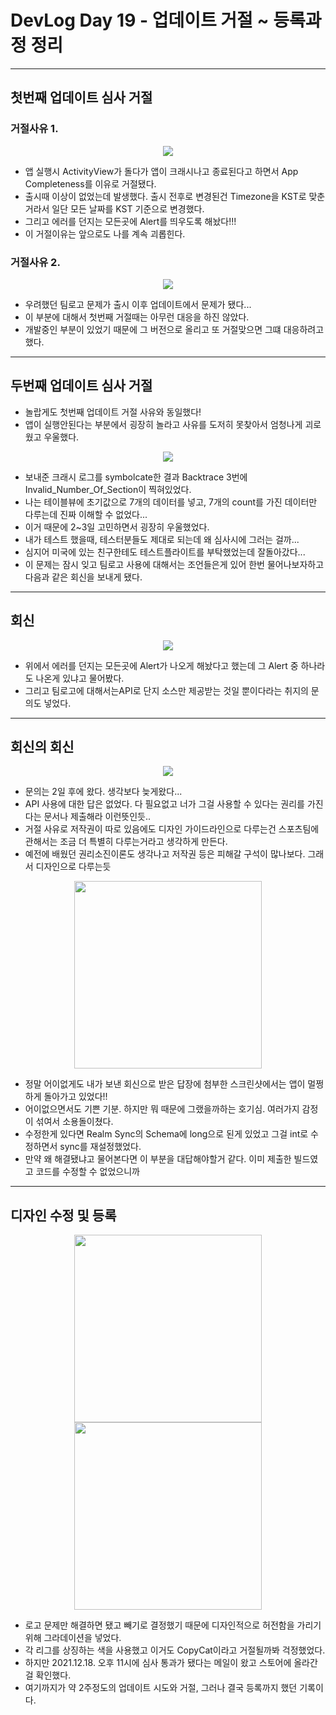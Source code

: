 # DevLog Day 19 - 업데이트 거절 ~ 등록과정 정리

---
## 첫번째 업데이트 심사 거절
### 거절사유 1.
<div align = "center">        
    <img src = "./Guideline_2.1.png" width=>
</div>

- 앱 실행시 ActivityView가 돌다가 앱이 크래시나고 종료된다고 하면서 App Completeness를 이유로 거절됐다.
- 출시때 이상이 없었는데 발생했다. 출시 전후로 변경된건 Timezone을 KST로 맞춘거라서 일단 모든 날짜를 KST 기준으로 변경했다.
- 그리고 에러를 던지는 모든곳에 Alert를 띄우도록 해놨다!!!
- 이 거절이유는 앞으로도 나를 계속 괴롭힌다.

### 거절사유 2.
<div align = "center">        
    <img src = "./Guideline_4.1.png" width=>
</div>

- 우려했던 팀로고 문제가 출시 이후 업데이트에서 문제가 됐다...
- 이 부분에 대해서 첫번째 거절때는 아무런 대응을 하진 않았다.
- 개발중인 부분이 있었기 때문에 그 버전으로 올리고 또 거절맞으면 그떄 대응하려고 했다.

---
## 두번째 업데이트 심사 거절
- 놀랍게도 첫번째 업데이트 거절 사유와 동일했다!
- 앱이 실행안된다는 부분에서 굉장히 놀라고 사유를 도저히 못찾아서 엄청나게 괴로웠고 우울했다.

<div align = "center">        
    <img src = "./SectionNumber.png" width=>
</div>

- 보내준 크래시 로그를 symbolcate한 결과 Backtrace 3번에 Invalid_Number_Of_Section이 찍혀있었다.
- 나는 테이블뷰에 초기값으로 7개의 데이터를 넣고, 7개의 count를 가진 데이터만 다루는데 진짜 이해할 수 없었다...
- 이거 때문에 2~3일 고민하면서 굉장히 우울했었다.
- 내가 테스트 했을때, 테스터분들도 제대로 되는데 왜 심사시에 그러는 걸까...
- 심지어 미국에 있는 친구한테도 테스트플라이트를 부탁했었는데 잘돌아갔다...
- 이 문제는 잠시 잊고 팀로고 사용에 대해서는 조언들은게 있어 한번 물어나보자하고 다음과 같은 회신을 보내게 됐다.

---
## 회신

<div align = "center">        
    <img src = "./myReply.png" width=>
</div>

- 위에서 에러를 던지는 모든곳에 Alert가 나오게 해놨다고 했는데 그 Alert 중 하나라도 나온게 있냐고 물어봤다.
- 그리고 팀로고에 대해서는API로 단지 소스만 제공받는 것일 뿐이다라는 취지의 문의도 넣었다.


---
## 회신의 회신
<div align = "center">        
    <img src = "./replyToReply.png" width=>
</div>

- 문의는 2일 후에 왔다. 생각보다 늦게왔다...
- API 사용에 대한 답은 없었다. 다 필요없고 너가 그걸 사용할 수 있다는 권리를 가진다는 문서나 제출해라 이런뜻인듯..
- 거절 사유로 저작권이 따로 있음에도 디자인 가이드라인으로 다루는건 스포츠팀에 관해서는 조금 더 특별히 다루는거라고 생각하게 만든다.
- 예전에 배웠던 권리소진이론도 생각나고 저작권 등은 피해갈 구석이 많나보다. 그래서 디자인으로 다루는듯

<div align = "center">        
    <img src = "./launched.png" width= 300>
</div>

- 정말 어이없게도 내가 보낸 회신으로 받은 답장에 첨부한 스크린샷에서는 앱이 멀쩡하게 돌아가고 있었다!!
- 어이없으면서도 기쁜 기분. 하지만 뭐 때문에 그랬을까하는 호기심. 여러가지 감정이 섞여서 소용돌이쳤다.
- 수정한게 있다면 Realm Sync의 Schema에 long으로 된게 있었고 그걸 int로 수정하면서 sync를 재설정했었다.
- 만약 왜 해결됐냐고 물어본다면 이 부분을 대답해야할거 같다. 이미 제출한 빌드였고 코드를 수정할 수 없었으니까

---
## 디자인 수정 및 등록

<div align = "center">        
    <img src = "./PL.png" width= 300> <img src = "./Laliga.png" width= 300>
</div>

- 로고 문제만 해결하면 됐고 빼기로 결정했기 때문에 디자인적으로 허전함을 가리기 위해 그라데이션을 넣었다.
- 각 리그를 상징하는 색을 사용했고 이거도 CopyCat이라고 거절될까봐 걱정했었다.
- 하지만 2021.12.18. 오후 11시에 심사 통과가 됐다는 메일이 왔고 스토어에 올라간걸 확인했다.
- 여기까지가 약 2주정도의 업데이트 시도와 거절, 그러나 결국 등록까지 했던 기록이다.